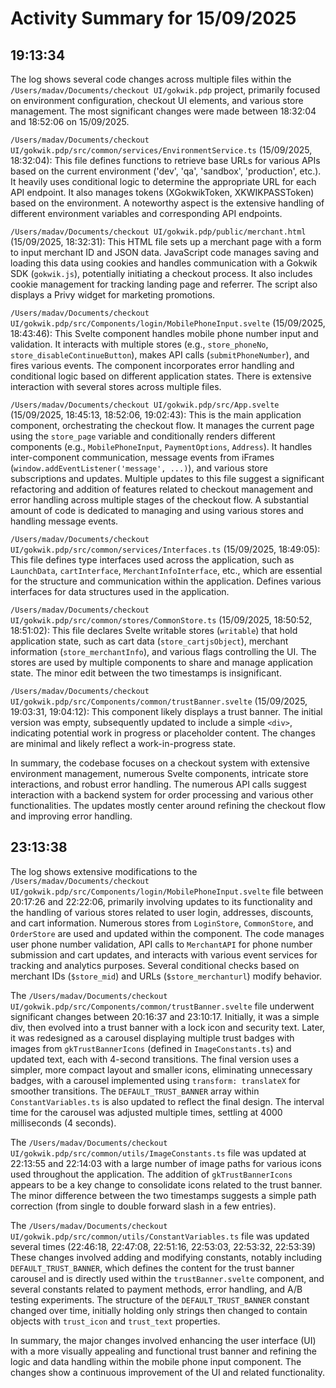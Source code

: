 # Activity Summary for 15/09/2025

## 19:13:34
The log shows several code changes across multiple files within the `/Users/madav/Documents/checkout UI/gokwik.pdp` project, primarily focused on environment configuration, checkout UI elements, and various store management.  The most significant changes were made between 18:32:04 and 18:52:06 on 15/09/2025.

`/Users/madav/Documents/checkout UI/gokwik.pdp/src/common/services/EnvironmentService.ts` (15/09/2025, 18:32:04): This file defines functions to retrieve base URLs for various APIs based on the current environment ('dev', 'qa', 'sandbox', 'production', etc.).  It heavily uses conditional logic to determine the appropriate URL for each API endpoint. It also manages tokens (XGokwikToken, XKWIKPASSToken) based on the environment. A noteworthy aspect is the extensive handling of different environment variables and corresponding API endpoints.

`/Users/madav/Documents/checkout UI/gokwik.pdp/public/merchant.html` (15/09/2025, 18:32:31): This HTML file sets up a merchant page with a form to input merchant ID and JSON data. JavaScript code manages saving and loading this data using cookies and handles communication with a Gokwik SDK (`gokwik.js`), potentially initiating a checkout process. It also includes cookie management for tracking landing page and referrer.  The script also displays a Privy widget for marketing promotions.

`/Users/madav/Documents/checkout UI/gokwik.pdp/src/Components/login/MobilePhoneInput.svelte` (15/09/2025, 18:43:46):  This Svelte component handles mobile phone number input and validation. It interacts with multiple stores (e.g., `store_phoneNo`, `store_disableContinueButton`), makes API calls (`submitPhoneNumber`), and fires various events.  The component incorporates error handling and conditional logic based on different application states.  There is extensive interaction with several stores across multiple files.

`/Users/madav/Documents/checkout UI/gokwik.pdp/src/App.svelte` (15/09/2025, 18:45:13, 18:52:06, 19:02:43): This is the main application component, orchestrating the checkout flow. It manages the current page using the `store_page` variable and conditionally renders different components (e.g., `MobilePhoneInput`, `PaymentOptions`, `Address`). It handles inter-component communication, message events from iFrames (`window.addEventListener('message', ...)`), and various store subscriptions and updates. Multiple updates to this file suggest a significant refactoring and addition of features related to checkout management and error handling across multiple stages of the checkout flow.  A substantial amount of code is dedicated to managing and using various stores and handling message events.

`/Users/madav/Documents/checkout UI/gokwik.pdp/src/common/services/Interfaces.ts` (15/09/2025, 18:49:05):  This file defines type interfaces used across the application, such as `LaunchData`, `cartInterface`, `MerchantInfoInterface`, etc., which are essential for the structure and communication within the application. Defines various interfaces for data structures used in the application.

`/Users/madav/Documents/checkout UI/gokwik.pdp/src/common/stores/CommonStore.ts` (15/09/2025, 18:50:52, 18:51:02): This file declares Svelte writable stores (`writable`) that hold application state, such as cart data (`store_cartjsObject`), merchant information (`store_merchantInfo`), and various flags controlling the UI.  The stores are used by multiple components to share and manage application state.  The minor edit between the two timestamps is insignificant.

`/Users/madav/Documents/checkout UI/gokwik.pdp/src/Components/common/trustBanner.svelte` (15/09/2025, 19:03:31, 19:04:12): This component likely displays a trust banner. The initial version was empty, subsequently updated to include a simple `<div>`, indicating potential work in progress or placeholder content.  The changes are minimal and likely reflect a work-in-progress state.


In summary, the codebase focuses on a checkout system with extensive environment management, numerous Svelte components, intricate store interactions, and robust error handling.  The numerous API calls suggest interaction with a backend system for order processing and various other functionalities.  The updates mostly center around refining the checkout flow and improving error handling.


## 23:13:38
The log shows extensive modifications to the `/Users/madav/Documents/checkout UI/gokwik.pdp/src/Components/login/MobilePhoneInput.svelte` file between 20:17:26 and 22:22:06, primarily involving updates to its functionality and the handling of various stores related to user login, addresses, discounts, and cart information.  Numerous stores from `LoginStore`, `CommonStore`, and `OrderStore` are used and updated within the component. The code manages user phone number validation, API calls to `MerchantAPI` for phone number submission and cart updates, and interacts with various event services for tracking and analytics purposes. Several conditional checks based on merchant IDs (`$store_mid`) and URLs (`$store_merchanturl`) modify behavior.

The `/Users/madav/Documents/checkout UI/gokwik.pdp/src/Components/common/trustBanner.svelte` file underwent significant changes between 20:16:37 and 23:10:17. Initially, it was a simple div, then evolved into a trust banner with a lock icon and security text.  Later, it was redesigned as a carousel displaying multiple trust badges with images from `gkTrustBannerIcons` (defined in `ImageConstants.ts`) and updated text, each with 4-second transitions.  The final version uses a simpler, more compact layout and smaller icons, eliminating unnecessary badges, with  a carousel implemented using `transform: translateX` for smoother transitions. The `DEFAULT_TRUST_BANNER` array within `ConstantVariables.ts` is also updated to reflect the final design. The interval time for the carousel was adjusted multiple times, settling at 4000 milliseconds (4 seconds).

The `/Users/madav/Documents/checkout UI/gokwik.pdp/src/common/utils/ImageConstants.ts` file was updated at 22:13:55 and 22:14:03 with a large number of image paths for various icons used throughout the application.  The addition of `gkTrustBannerIcons` appears to be a key change to consolidate icons related to the trust banner.  The minor difference between the two timestamps suggests a simple path correction (from single to double forward slash in a few entries).

The `/Users/madav/Documents/checkout UI/gokwik.pdp/src/common/utils/ConstantVariables.ts` file was updated several times (22:46:18, 22:47:08, 22:51:16, 22:53:03, 22:53:32, 22:53:39)  These changes involved adding and modifying constants, notably including `DEFAULT_TRUST_BANNER`, which defines the content for the trust banner carousel and is directly used within the `trustBanner.svelte` component, and several constants related to payment methods, error handling, and A/B testing experiments. The structure of the  `DEFAULT_TRUST_BANNER` constant changed over time, initially holding only strings then changed to contain objects with `trust_icon` and `trust_text` properties.

In summary, the major changes involved enhancing the user interface (UI) with a more visually appealing and functional trust banner and refining the logic and data handling within the mobile phone input component.  The changes show a continuous improvement of the UI and related functionality.
